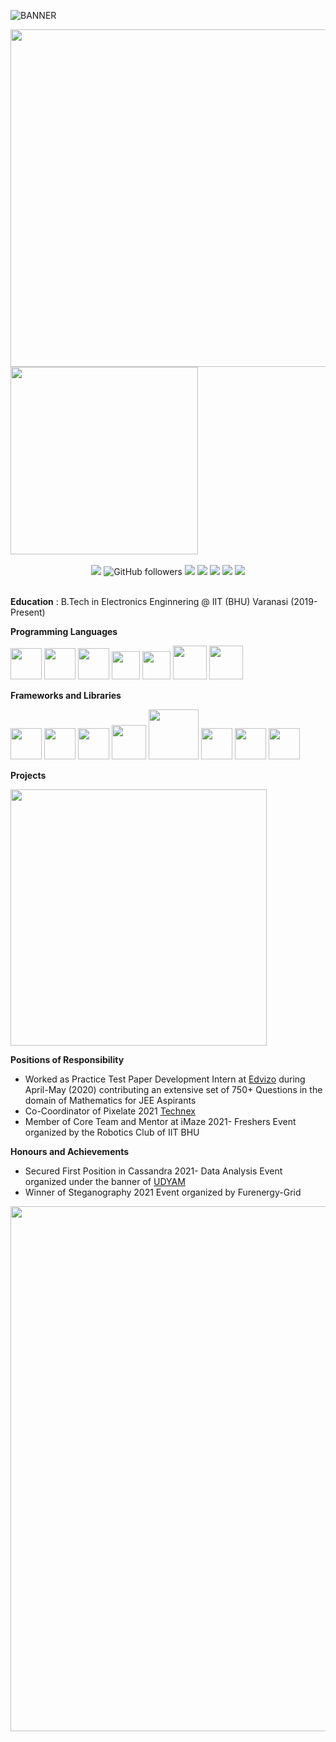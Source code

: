 ![BANNER](akshatsood2024.png)

<span>
    <img width="540" src="https://github-readme-stats.vercel.app/api?username=akshatsood2024&show_icons=true">
    <img width="300" src="https://media2.giphy.com/media/qgQUggAC3Pfv687qPC/giphy.gif">
</span><br><br>

<div align=center>
    <img src="https://komarev.com/ghpvc/?username=akshatsood2024">
    <img alt="GitHub followers" src="https://img.shields.io/github/followers/akshatsood2024?style=social">
    <img src="https://img.shields.io/badge/-Full%20Stack%20Development-orange">
    <img src="https://img.shields.io/badge/-Competitive%20Programming-red">
    <img src="https://img.shields.io/badge/-Machine%20Learning-informational">
    <img src="https://img.shields.io/badge/-Computer%20Science-yellow">
    <img src="https://img.shields.io/badge/-Investment-blueviolet">
</div><br>
    
<b>Education</b> : B.Tech in Electronics Enginnering @ IIT (BHU) Varanasi (2019-Present)<br>

<b>Programming Languages</b>

<span>
    <img width="50" src="https://upload.wikimedia.org/wikipedia/commons/6/6a/JavaScript-logo.png">
    <img width="50" src="https://www.w3.org/html/logo/downloads/HTML5_Badge_512.png">
    <img width="50" src="https://upload.wikimedia.org/wikipedia/commons/thumb/6/62/CSS3_logo.svg/240px-CSS3_logo.svg.png">
    <img width="45" src="https://www.pngkit.com/png/full/534-5342172_c-language-course-c-logo.png">
    <img width="45" src="https://www.stackean.com/wp-content/uploads/2020/12/java.png">
    <img width="54" src="https://upload.wikimedia.org/wikipedia/commons/thumb/4/4b/Bash_Logo_Colored.svg/1200px-Bash_Logo_Colored.svg.png">
    <img width="54" src="https://upload.wikimedia.org/wikipedia/commons/thumb/c/c3/Python-logo-notext.svg/1200px-Python-logo-notext.svg.png">
</span>

<span></span>

<b>Frameworks and Libraries</b>

<span>
    <img width="50" src="https://kde.technology/blog/media/blog/1024px-Bootstrap_logo.svg.png">
    <img width="50" src="https://smartmindsteam.com/wp-content/uploads/2021/07/mon.png">
    <img width="50" src="https://d2eip9sf3oo6c2.cloudfront.net/tags/images/000/000/359/full/expressjslogo.png">
    <img width="55" src="https://seeklogo.com/images/R/react-logo-7B3CE81517-seeklogo.com.png">
    <img width="80" src="https://upload.wikimedia.org/wikipedia/commons/thumb/d/d9/Node.js_logo.svg/1280px-Node.js_logo.svg.png">
    <img width="50" src="https://opencv.org/wp-content/uploads/2020/07/OpenCV_logo_no_text_.png">
    <img width="50" src="https://logos-download.com/wp-content/uploads/2021/01/Spring_Logo.svg">
    <img width="50" src="https://upload.wikimedia.org/wikipedia/commons/thumb/2/2d/Tensorflow_logo.svg/1200px-Tensorflow_logo.svg.png">
</span>

<span></span>

<b>Projects</b>

<a href="https://github.com/akshatsood2024/Vision-2.0"><img width="410" src="https://github-readme-stats.vercel.app/api/pin/?username=akshatsood2024&repo=Vision-2.0"></a>

<b>Positions of Responsibility</b>
<ul>
<li>Worked as Practice Test Paper Development Intern at <a href="https://www.edvizo.com/">Edvizo</a> during April-May (2020) contributing an extensive set of 750+ Questions in the domain of Mathematics for JEE Aspirants </li>
<li>Co-Coordinator of Pixelate 2021 <a href="https://www.instagram.com/technexiitbhu/">Technex</a></li>
<li>Member of Core Team and Mentor at iMaze 2021- Freshers Event organized by the Robotics Club of IIT BHU</li>
</ul>

<b>Honours and Achievements</b>
<ul>
<li>Secured First Position in Cassandra 2021- Data Analysis Event organized under the banner of <a href="https://www.instagram.com/udyam_iit_bhu/">UDYAM</a></li>
<li>Winner of Steganography 2021 Event organized by Furenergy-Grid</li>
</ul>

<!-- <a href="mailto:akshatsood2024@gmail.com"><img src="https://img.shields.io/badge/Gmail-D14836?style=for-the-badge&logo=gmail&logoColor=white"></a>
<a href="https://www.instagram.com/akshatsood2024"><img src="https://img.shields.io/badge/<akshatsood2024>-%23E4405F.svg?style=for-the-badge&logo=Instagram&logoColor=white"></a>
<a href="https://www.linkedin.com/in/akshatsood2024"><img src="https://img.shields.io/badge/linkedin-%230077B5.svg?style=for-the-badge&logo=linkedin&logoColor=white"></a>
<a href="https://www.twitter.com/akshatsood2024"><img src="https://img.shields.io/badge/<akshatsood2024>-%231DA1F2.svg?style=for-the-badge&logo=Twitter&logoColor=white"></a>
<a href="https://www.quora.com/Akshat-Sood-38"><img src="https://img.shields.io/badge/Quora-%23B92B27.svg?style=for-the-badge&logo=Quora&logoColor=white"></a>
<a href="https://stackoverflow.com/users/17053494/akshat-sood"><img src="https://img.shields.io/badge/-Stackoverflow-FE7A16?style=for-the-badge&logo=stack-overflow&logoColor=white"></a> -->

<span></span>

<img width="840" src = "https://github-profile-trophy.vercel.app/?username=akshatsood2024&row=1">
